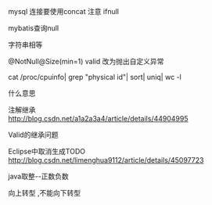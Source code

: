mysql 连接要使用concat  注意 ifnull  

mybatis查询null 

字符串相等

@NotNull@Size(min=1)  valid  改为抛出自定义异常




cat /proc/cpuinfo| grep "physical id"| sort| uniq| wc -l

什么意思




注解继承    
http://blog.csdn.net/a1a2a3a4/article/details/44904995

Valid的继承问题


Eclipse中取消生成TODO 
http://blog.csdn.net/limenghua9112/article/details/45097723




java取整--正数负数

向上转型 ,不能向下转型
